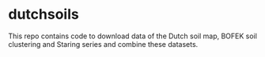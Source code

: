 # dutchsoils
This repo contains code to download data of the Dutch soil map, BOFEK soil clustering and Staring series and combine these datasets.
